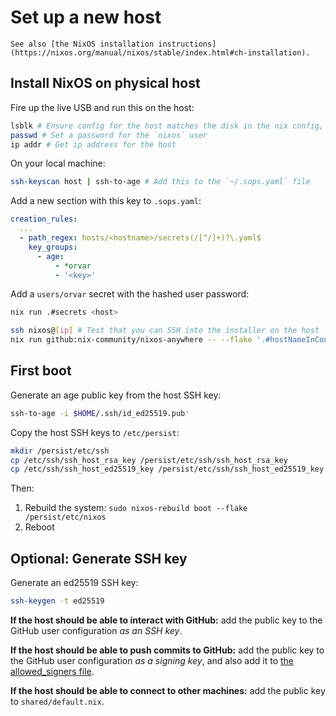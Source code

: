 # Set up a new host

```admonish info
See also [the NixOS installation instructions](https://nixos.org/manual/nixos/stable/index.html#ch-installation).
```

## Install NixOS on physical host

Fire up the live USB and run this on the host:

```sh
lsblk # Ensure config for the host matches the disk in the nix config, eg nvme0n1
passwd # Set a password for the `nixos` user
ip addr # Get ip address for the host
```

On your local machine:

```sh
ssh-keyscan host | ssh-to-age # Add this to the `~/.sops.yaml` file
```

Add a new section with this key to `.sops.yaml`:

```yaml
creation_rules:
  ...
  - path_regex: hosts/<hostname>/secrets(/[^/]+)?\.yaml$
    key_groups:
      - age:
          - *orvar
          - '<key>'
```

Add a `users/orvar` secret with the hashed user password:

```bash
nix run .#secrets <host>
```

```sh
ssh nixos@[ip] # Test that you can SSH into the installer on the host
nix run github:nix-community/nixos-anywhere -- --flake '.#hostNameInConfig' nixos@[ip] --build-on-remote --generate-hardware-config nixos-generate-config ./hosts/snufkin/<host>>.nix

```

## First boot

Generate an age public key from the host SSH key:

```bash
ssh-to-age -i $HOME/.ssh/id_ed25519.pub'
```

Copy the host SSH keys to `/etc/persist`:

```bash
mkdir /persist/etc/ssh
cp /etc/ssh/ssh_host_rsa_key /persist/etc/ssh/ssh_host_rsa_key
cp /etc/ssh/ssh_host_ed25519_key /persist/etc/ssh/ssh_host_ed25519_key
```

Then:

1. Rebuild the system: `sudo nixos-rebuild boot --flake /persist/etc/nixos`
2. Reboot

## Optional: Generate SSH key

Generate an ed25519 SSH key:

```bash
ssh-keygen -t ed25519
```

**If the host should be able to interact with GitHub:** add the public key to
the GitHub user configuration _as an SSH key_.

**If the host should be able to push commits to GitHub:** add
the public key to the GitHub user configuration _as a signing key_, and also add
it to [the allowed_signers
file](https://github.com/orvar/dotfiles/blob/master/dot_config/git/allowed_signers.tmpl).

**If the host should be able to connect to other machines:** add the public key
to `shared/default.nix`.
